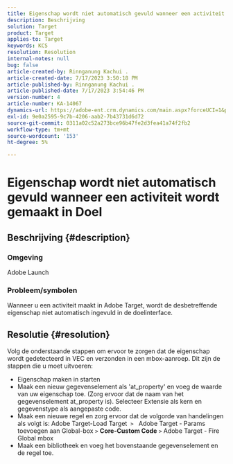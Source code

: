 ```yaml
---
title: Eigenschap wordt niet automatisch gevuld wanneer een activiteit wordt gemaakt in Doel
description: Beschrijving
solution: Target
product: Target
applies-to: Target
keywords: KCS
resolution: Resolution
internal-notes: null
bug: false
article-created-by: Rinnganung Kachui .
article-created-date: 7/17/2023 3:50:18 PM
article-published-by: Rinnganung Kachui .
article-published-date: 7/17/2023 3:54:46 PM
version-number: 4
article-number: KA-14067
dynamics-url: https://adobe-ent.crm.dynamics.com/main.aspx?forceUCI=1&pagetype=entityrecord&etn=knowledgearticle&id=342d78a0-b924-ee11-9cbd-6045bd006b4b
exl-id: 9e0a2595-9c7b-4206-aab2-7b43731d6d72
source-git-commit: 0311a02c52a273bce96b47fe2d3fea41a74f2fb2
workflow-type: tm+mt
source-wordcount: '153'
ht-degree: 5%

---
```


# Eigenschap wordt niet automatisch gevuld wanneer een activiteit wordt gemaakt in Doel

## Beschrijving {#description}




### Omgeving



Adobe Launch



### Probleem/symbolen



Wanneer u een activiteit maakt in Adobe Target, wordt de desbetreffende eigenschap niet automatisch ingevuld in de doelinterface.


## Resolutie {#resolution}


Volg de onderstaande stappen om ervoor te zorgen dat de eigenschap wordt gedetecteerd in VEC en verzonden in een mbox-aanroep. Dit zijn de stappen die u moet uitvoeren:

- Eigenschap maken in starten
- Maak een nieuw gegevenselement als &#39;at_property&#39; en voeg de waarde van uw eigenschap toe. (Zorg ervoor dat de naam van het gegevenselement at_property is). Selecteer Extensie als kern en gegevenstype als aangepaste code.
- Maak een nieuwe regel en zorg ervoor dat de volgorde van handelingen als volgt is: Adobe Target-Load Target  `>`   Adobe Target - Params toevoegen aan Global-box `>`  <b>Core-Custom Code</b> `>`  Adobe Target - Fire Global mbox
- Maak een bibliotheek en voeg het bovenstaande gegevenselement en de regel toe.
